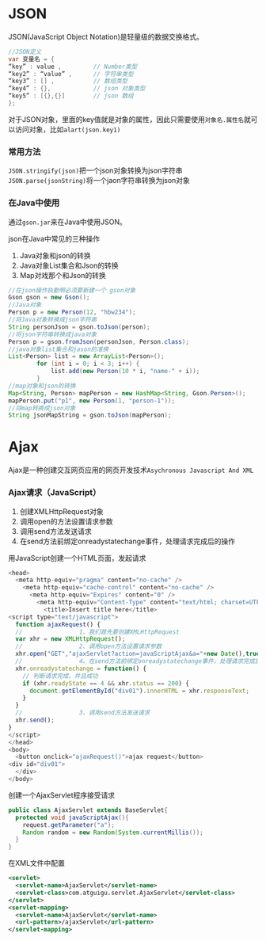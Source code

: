 # JSON

JSON(JavaScript Object Notation)是轻量级的数据交换格式。

```java
//JSON定义
var 变量名 = {
“key” : value , 		// Number类型
“key2” : “value” , 		// 字符串类型
“key3” : [] , 			// 数组类型
“key4” : {}, 			// json 对象类型
“key5” : [{},{}] 		// json 数组
};
```

对于JSON对象，里面的key值就是对象的属性，因此只需要使用`对象名.属性名`就可以访问对象，比如`alart(json.key1)`

### 常用方法

`JSON.stringify(json)`把一个json对象转换为json字符串
`JSON.parse(jsonString)`将一个jaon字符串转换为json对象

### 在Java中使用

通过`gson.jar`来在Java中使用JSON。

json在Java中常见的三种操作

1. Java对象和json的转换
2. Java对象List集合和Json的转换
3. Map对戏那个和Json的转换

```java
//在json操作执勤啊必须要新建一个 gson对象
Gson gson = new Gson();
//Java对象
Person p = new Person(12, "hbw234");
//将Java对象转换成json字符串
String personJson = gson.toJson(person);
//将json字符串转换成java对象
Person p = gson.fromJson(personJson, Person.class);
//java对象list集合和jason的准换
List<Person> list = new ArrayList<Person>();
		for (int i = 0; i < 3; i++) {
			list.add(new Person(10 * i, "name-" + i));
		}
//map对象和json的转换
Map<String, Person> mapPerson = new HashMap<String, Gson.Person>();
mapPerson.put("p1", new Person(1, "person-1"));
//将map转换成json对象
String jsonMapString = gson.toJson(mapPerson);
```

# Ajax

Ajax是一种创建交互网页应用的网页开发技术`Asychronous Javascript And XML`

### Ajax请求（JavaScript）

1. 创建XMLHttpRequest对象
2. 调用open的方法设置请求参数
3. 调用send方法发送请求
4. 在send方法前绑定onreadystatechange事件，处理请求完成后的操作

用JavaScript创建一个HTML页面，发起请求

```javascript
<head>
  <meta http-equiv="pragma" content="no-cache" />
    <meta http-equiv="cache-control" content="no-cache" />
      <meta http-equiv="Expires" content="0" />
        <meta http-equiv="Content-Type" content="text/html; charset=UTF-8">
          <title>Insert title here</title>
<script type="text/javascript">
  function ajaxRequest() {
  // 				1、我们首先要创建XMLHttpRequest 
  var xhr = new XMLHttpRequest();
  // 				2、调用open方法设置请求参数
  xhr.open("GET","ajaxServlet?action=javaScriptAjax&a="+new Date(),true);
  // 				4、在send方法前绑定onreadystatechange事件，处理请求完成后的操作。
  xhr.onreadystatechange = function() {
    // 判断请求完成，并且成功
    if (xhr.readyState == 4 && xhr.status == 200) {
      document.getElementById("div01").innerHTML = xhr.responseText;
    } 
  }
  // 				3、调用send方法发送请求
  xhr.send();
}
</script>
</head>
<body>	
  <button onclick="ajaxRequest()">ajax request</button>
<div id="div01">
  </div>
</body>

```

创建一个AjaxServlet程序接受请求

```java
public class AjaxServlet extends BaseServlet{
  protected void javaScriptAjax(){
    request.getParameter("a");
    Random random = new Random(System.currentMillis());
  }
}
```

在XML文件中配置

```xml
<servlet>
  <servlet-name>AjaxServlet</servlet-name>
  <servlet-class>com.atguigu.servlet.AjaxServlet</servlet-class>
</servlet>
<servlet-mapping>
  <servlet-name>AjaxServlet</servlet-name>
  <url-pattern>/ajaxServlet</url-pattern>
</servlet-mapping>
```

